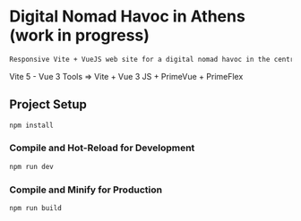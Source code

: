 # Digital Nomad Havoc in Athens (work in progress)

```sh
Responsive Vite + VueJS web site for a digital nomad havoc in the centre of Athens.
```

Vite 5 - Vue 3
Tools => Vite + Vue 3 JS + PrimeVue + PrimeFlex

## Project Setup

```sh
npm install
```

### Compile and Hot-Reload for Development

```sh
npm run dev
```

### Compile and Minify for Production

```sh
npm run build
```
